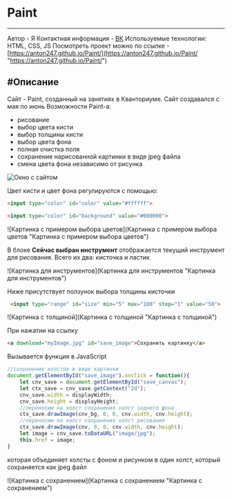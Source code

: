 # Paint
------------
Автор - Я
Контактная информация - [ВК](http://vk.com/kondratov_anton "ВК")
Используемые технологии: HTML, CSS, JS
Посмотреть проект можно по ссылке - [https://anton247.github.io/Paint/](https://anton247.github.io/Paint/ "https://anton247.github.io/Paint/")

#Описание
------------
Сайт - Paint, созданный на занятиях в Кванториуме. Сайт создавался с мая по июнь
Возможности Paint-а:
- рисование
- выбор цвета кисти
- выбор толщины кисти
- выбор цвета фона
- полная очистка поля
- сохранение нарисованной картинки в виде jpeg файла
- смена цвета фона независимо от рисунка

![Окно с сайтом](адрес "Окно с сайтом")

Цвет кисти и цвет фона регулируются с помощью:
```html
<input type="color" id="color" value="#ffffff">
```
```html
<input type="color" id="background" value="#000000">
```

![Картинка с примером выбора цветов](Картинка с примером выбора цветов "Картинка с примером выбора цветов")

В блоке **Сейчас выбран инструмент** отображается текущий инструмент для рисования. Всего их два: кисточка и ластик

![Картинка для инструментов](Картинка для инструментов "Картинка для инструментов")

Ниже присутствует ползунок выбора толщины кисточки
```html
 <input type="range" id="size" min="5" max="100" step="1" value="50">
```
![Картинка с толщиной](Картинка с толщиной "Картинка с толщиной")

При нажатии на ссылку
```html
<a download="myImage.jpg" id="save_image">Сохранить картинку</a>
```

Вызывается функция в JavaScript
```javascript
//сохранение холстов в виде картинки
document.getElementById("save_image").onclick = function(){
    let cnv_save = document.getElementById("save_canvas");
    let ctx_save = cnv_save.getContext("2d");
    cnv_save.width = displayWidth;
    cnv_save.height = displayHeight;
    //переносим на холст сохранения холст заднего фона
    ctx_save.drawImage(cnv_bg, 0, 0, cnv.width, cnv.height);
    //переносим на холст сохранения холст рисования
    ctx_save.drawImage(cnv, 0, 0, cnv.width, cnv.height);
    let image = cnv_save.toDataURL("image/jpg");
    this.href = image;
}
```
которая объединяет холсты с фоном и рисунком в один холст, который сохраняется как jpeg файл

![Картинка с сохранением](Картинка с сохранением "Картинка с сохранением")

